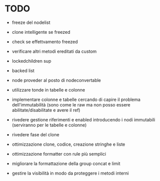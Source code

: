 # TODO

- freeze del nodelist
- clone intelligente se freezed
- check se effettvamento freezed

- verificare altri metodi ereditati da custom

- lockedchildren sup
- backed list

- node proveder al posto di nodeconvertable
- utilizzare tonde in tabelle e colonne
- implementare colonne e tabelle cercando di capire il problema dell'immutabilità (sono come le raw ma non posso essere abilitate/disabilitate e avere il ref)
- rivedere gestione riferimenti e enabled introducendo i nodi immutabili (serviranno per le tabelle e colonne)
- rivedere fase del clone
- ottimizzazione clone, codice, creazione stringhe e liste
- ottimizzazione formatter con rule più semplici
- migliorare la formattazione della group concat e limit
- gestire la visibilità in modo da proteggere i metodi interni